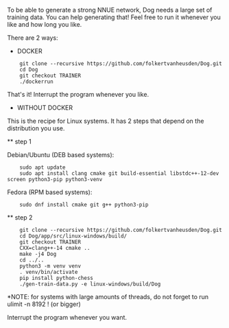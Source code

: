 To be able to generate a strong NNUE network, Dog needs a large set of training data.
You can help generating that!
Feel free to run it whenever you like and how long you like.


There are 2 ways:

* DOCKER

```
    git clone --recursive https://github.com/folkertvanheusden/Dog.git
    cd Dog
    git checkout TRAINER
    ./dockerrun
```

That's it! Interrupt the program whenever you like.


* WITHOUT DOCKER

This is the recipe for Linux systems. It has 2 steps that depend on the distribution you use.

** step 1

Debian/Ubuntu (DEB based systems):
```
    sudo apt update
    sudo apt install clang cmake git build-essential libstdc++-12-dev screen python3-pip python3-venv
```

Fedora (RPM based systems):
```
    sudo dnf install cmake git g++ python3-pip
```

** step 2

```
    git clone --recursive https://github.com/folkertvanheusden/Dog.git
    cd Dog/app/src/linux-windows/build/
    git checkout TRAINER
    CXX=clang++-14 cmake ..
    make -j4 Dog
    cd ../..
    python3 -m venv venv
    . venv/bin/activate
    pip install python-chess
    ./gen-train-data.py -e linux-windows/build/Dog
```

*NOTE: for systems with large amounts of threads, do not forget to run ulimit -n 8192 ! (or bigger)

Interrupt the program whenever you want.
